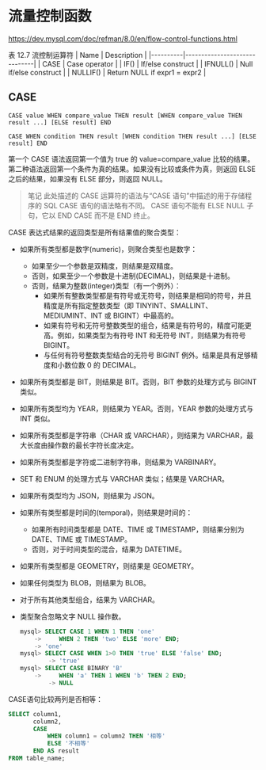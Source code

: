 # 流量控制函数

<https://dev.mysql.com/doc/refman/8.0/en/flow-control-functions.html>

表 12.7 流控制运算符
| Name     | Description                  |
|----------|------------------------------|
| CASE     | Case operator                |
| IF()     | If/else construct            |
| IFNULL() | Null if/else construct       |
| NULLIF() | Return NULL if expr1 = expr2 |

## CASE

`CASE value WHEN compare_value THEN result [WHEN compare_value THEN result ...] [ELSE result] END`

`CASE WHEN condition THEN result [WHEN condition THEN result ...] [ELSE result] END`

第一个 CASE 语法返回第一个值为 true 的 value=compare_value 比较的结果。第二种语法返回第一个条件为真的结果。如果没有比较或条件为真，则返回 ELSE 之后的结果，如果没有 ELSE 部分，则返回 NULL。

> 笔记
此处描述的 CASE 运算符的语法与“CASE 语句”中描述的用于存储程序的 SQL CASE 语句的语法略有不同。 CASE 语句不能有 ELSE NULL 子句，它以 END CASE 而不是 END 终止。

CASE 表达式结果的返回类型是所有结果值的聚合类型：

- 如果所有类型都是数字(numeric)，则聚合类型也是数字：
  - 如果至少一个参数是双精度，则结果是双精度。
  - 否则，如果至少一个参数是十进制(DECIMAL)，则结果是十进制。
  - 否则，结果为整数(integer)类型（有一个例外）：
    - 如果所有整数类型都是有符号或无符号，则结果是相同的符号，并且精度是所有指定整数类型（即 TINYINT、SMALLINT、MEDIUMINT、INT 或 BIGINT）中最高的。
    - 如果有符号和无符号整数类型的组合，结果是有符号的，精度可能更高。例如，如果类型为有符号 INT 和无符号 INT，则结果为有符号 BIGINT。
    - 与任何有符号整数类型结合的无符号 BIGINT 例外。结果是具有足够精度和小数位数 0 的 DECIMAL。
- 如果所有类型都是 BIT，则结果是 BIT。否则，BIT 参数的处理方式与 BIGINT 类似。
- 如果所有类型均为 YEAR，则结果为 YEAR。否则，YEAR 参数的处理方式与 INT 类似。
- 如果所有类型都是字符串（CHAR 或 VARCHAR），则结果为 VARCHAR，最大长度由操作数的最长字符长度决定。
- 如果所有类型都是字符或二进制字符串，则结果为 VARBINARY。
- SET 和 ENUM 的处理方式与 VARCHAR 类似；结果是 VARCHAR。
- 如果所有类型均为 JSON，则结果为 JSON。
- 如果所有类型都是时间的(temporal)，则结果是时间的：
  - 如果所有时间类型都是 DATE、TIME 或 TIMESTAMP，则结果分别为 DATE、TIME 或 TIMESTAMP。
  - 否则，对于时间类型的混合，结果为 DATETIME。
- 如果所有类型都是 GEOMETRY，则结果是 GEOMETRY。
- 如果任何类型为 BLOB，则结果为 BLOB。
- 对于所有其他类型组合，结果为 VARCHAR。
- 类型聚合忽略文字 NULL 操作数。

  ```sql
  mysql> SELECT CASE 1 WHEN 1 THEN 'one'
      ->     WHEN 2 THEN 'two' ELSE 'more' END;
      -> 'one'
  mysql> SELECT CASE WHEN 1>0 THEN 'true' ELSE 'false' END;
          -> 'true'
  mysql> SELECT CASE BINARY 'B'
      ->     WHEN 'a' THEN 1 WHEN 'b' THEN 2 END;
          -> NULL
  ```

CASE语句比较两列是否相等：

```sql
SELECT column1,
       column2,
       CASE
           WHEN column1 = column2 THEN '相等'
           ELSE '不相等'
       END AS result
FROM table_name;
```
